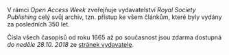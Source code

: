 
 V rámci *Open Access Week* zveřejňuje vydavatelství *Royal Society Publishing*
celý svůj archiv, tzn. přístup ke všem článkům, které byly vydány za posledních
350 let.
 
Čísla všech časopisů od roku 1665 až po současnost jsou zdarma dostupná *do
neděle 28.10. 2018* ze [stránek vydavatele](https://royalsociety.org/journals).

